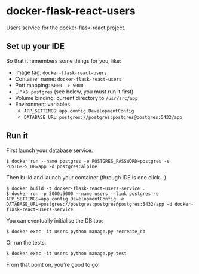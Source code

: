 # docker-flask-react-users
Users service for the docker-flask-react project.

## Set up your IDE

So that it remembers some things for you, like:

* Image tag: `docker-flask-react-users`
* Container name: `docker-flask-react-users`
* Port mapping: `5000 -> 5000`
* Links: `postgres` (see below, you must run it first)
* Volume binding: current directory to `/usr/src/app`
* Environment variables
    * `APP_SETTINGS`: `app.config.DevelopmentConfig`
    * `DATABASE_URL`: `postgres://postgres:postgres@postgres:5432/app`

## Run it

First launch your database service:
```console
$ docker run --name postgres -e POSTGRES_PASSWORD=postgres -e POSTGRES_DB=app -d postgres:alpine
```

Then build and launch your container (through IDE is one click...)
```console
$ docker build -t docker-flask-react-users-service .
$ docker run -p 5000:5000 --name users --link postgres -e APP_SETTINGS=app.config.DevelopmentConfig -e DATABASE_URL=postgres://postgres:postgres@postgres:5432/app -d docker-flask-react-users-service
```

You can eventually initialise the DB too:
```console
$ docker exec -it users python manage.py recreate_db
```

Or run the tests:
```console
$ docker exec -it users python manage.py test
```

From that point on, you're good to go!